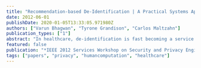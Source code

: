 ```yaml
---
title: "Recommendation-based De-Identification | A Practical Systems Approach towards De-identification of Unstructured Text in Healthcare"
date: 2012-06-01
publishDate: 2020-01-05T13:33:05.971980Z
authors: ["Varun Bhagwan", "Tyrone Grandison", "Carlos Maltzahn"]
publication_types: ["1"]
abstract: "In healthcare, de-identification is fast becoming a service that is indispensable when medical data needs to be used for research and secondary use purposes. Currently, this process is done either manually, by human agent, or by an automated software algorithm. Both approaches have shortcomings. Here, we introduce a framework for enhancing the outcome of the current modes of executing a de-identification service. This paper presents the steps taken in conceiving and building a privacy framework and tool that improves the service of de-identification. Further, we test the usefulness and applicability of this system through a study with HIPAA-trained experts."
featured: false
publication: "*IEEE 2012 Services Workshop on Security and Privacy Engineering (SPE2012)*"
tags: ["papers", "privacy", "humancomputation", "healthcare"]
---
```


